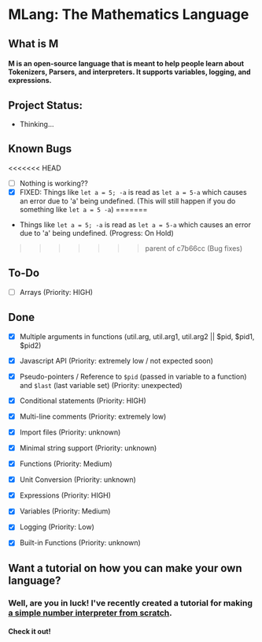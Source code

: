 # MLang: The Mathematics Language

## What is M
#### M is an open-source language that is meant to help people learn about Tokenizers, Parsers, and interpreters. It supports variables, logging, and expressions.

## Project Status:
- Thinking...

## Known Bugs
<<<<<<< HEAD
- [ ] Nothing is working??
- [x] FIXED: Things like `let a = 5; -a` is read as `let a = 5-a` which causes an error due to 'a' being undefined. (This will still happen if you do something like `let a = 5 -a`)
=======
- Things like `let a = 5; -a` is read as `let a = 5-a` which causes an error due to 'a' being undefined. (Progress: On Hold)
>>>>>>> parent of c7b66cc (Bug fixes)

## To-Do
- [ ] Arrays (Priority: HIGH)

## Done
- [x] Multiple arguments in functions (util.arg, util.arg1, util.arg2 || $pid, $pid1, $pid2)
- [x] Javascript API (Priority: extremely low / not expected soon)
- [x] Pseudo-pointers / Reference to `$pid` (passed in variable to a function) and `$last` (last variable set) (Priority: unexpected)
- [x] Conditional statements (Priority: HIGH)
- [x] Multi-line comments (Priority: extremely low)
- [x] Import files (Priority: unknown)
- [x] Minimal string support (Priority: unknown)
- [x] Functions (Priority: Medium)
- [x] Unit Conversion (Priority: unknown)
- [x] Expressions (Priority: HIGH)
- [x] Variables (Priority: Medium)
- [x] Logging (Priority: Low)
- [x] Built-in Functions (Priority: unknown)


## Want a tutorial on how you can make your own language?
### Well, are you in luck! I've recently created a tutorial for making [a simple number interpreter from scratch](https://number-interpreter-from-scratch.battledash2.repl.co).
#### Check it out!